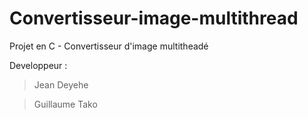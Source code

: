# Convertisseur-image-multithread

Projet en C - Convertisseur d'image multitheadé

Developpeur : 
 > Jean Deyehe 
 
 > Guillaume Tako
